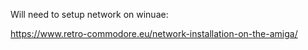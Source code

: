 Will need to setup network on winuae:

https://www.retro-commodore.eu/network-installation-on-the-amiga/

